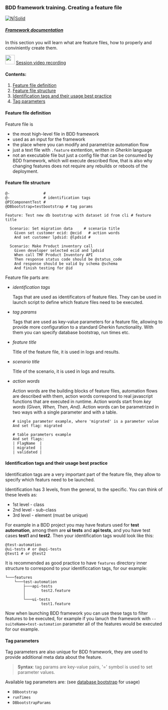 ### BDD framework training. Creating a feature file

[![N|Solid](https://images.ctfassets.net/fikanzmkdlqn/5NoHRB1q6lrNzSSpekhrG5/cf22f3d7d9e82aed5e79659800458b57/TELUS_TAGLINE_HORIZONTAL_EN.svg)](https://www.telus.com/en/)

##### [Framework documentation](https://github.com/telus/telus-bdd-docs)

In this section you will learn what are feature files, how to properly and conviniently create them.

<img src="https://cdn4.iconfinder.com/data/icons/48-bubbles/48/23.Videos-512.png" width="30px" margin-top="15px"/> [Session video recording]()

#### Contents:

1. [Feature file definition](#feature-file-definition)
2. [Feature file structure](#feature-file-structure)
3. [Identification tags and their usage best practice](#identification-tags-and-their-usage-best-practice)
4. [Tag parameters](#tag-parameters)

#### **Feature file definition**

Feature file is 
- the most high-level file in BDD framework
- used as an input for the framework
- the place where you can modify and parametrize automation flow
- just a text file with `.feature` exntention, written in *Gherkin* language
- not an executable file but just a config file that can be consumed by BDD framework, which will execute described flow, that is also why changing features does not require any rebuilds or reboots of the deployment.

#### **Feature file structure**

```gherkin
@-               #
@-               # identification tags
@PIComponentTest #
@DBbootstrap=testbootstrap # tag params

Feature: Test new db bootstrap with dataset id from cli # feature title

  Scenario: Set migration data     # scenario title
    Given set customer ecid: @ecid   # action words
    And set customer lpdsid: @lpdsid #

  Scenario: Make Product inventory call
    Given developer selected ecid and lpdsid
    When call TMF Product Inventory API
    Then response status code should be @status_code
    And response should be valid by schema @schema
    And finish testing for @id
```

Feature file parts are: 
- *identification tags* 

    Tags that are used as identificators of feature files. They can be used in launch script to define which feature files need to be executed.
- *tag params*  

    Tags that are used as key-value parameters for a feature file, allowing to provide more configuration to a standard Gherkin functionality. With them you can specify database bootstrap, run times etc.

- *feature title*
    
    Title of the feature file, it is used in logs and results.
- *scenario title*

    Title of the scenario, it is used in logs and results.
- *action words*

    Action words are the building blocks of feature files, automation flows are described with them, action words correspond to real javascript functions that are executed in runtime.
    Action words start from *key words (Given, When, Then, And)*.
    Action words can be parametrized in two ways with a single parameter and with a table.

    ```gherkin
    # single parameter example, where 'migrated' is a parameter value
    And set flag: migrated
    ```
    ```gherkin
    # table parameters example
    And set flags:
    | FlagName  |
    | migrated  |
    | validated |
    ```

#### **Identification tags and their usage best practice**

Identification tags are a very important part of the feature file, they allow to specify which featurs need to be launched.

Identification has 3 levels, from the general, to the specific. You can think of these levels as:
- 1st level - class 
- 2nd level - sub-class
- 3rd level - element (must be unique)

For example in a BDD project you may have featurs used for **test automation**, among them are **ui tests** and **api tests**, and you have test cases **test1** and **test2**. Then your identification tags would look like this:
```gherkin
@test-automation
@ui-tests # or @api-tests
@test1 # or @test2
```
It is recommended as good practice to have `features` directory inner structure to correspond to your identificcation tags, for our example:
```
└───features
    └───test-automation
        ├───api-tests
        │       test2.feature
        │
        └───ui-tests
                test1.feature
```

Now when launching BDD framework you can use these tags to filter features to be executed, for example if you lanuch the framework with `--suiteName=test-automation` parameter all of the features would be executed for our example. 

#### **Tag parameters**

Tag parameters are also unique for BDD framework, they are used to provide additional meta data about the feature.
> **Syntax**: tag params are key-value pairs, '=' symbol is used to set parameter values.

Available tag parameters are: (see [database bootstrap](/database-bootstrap.md) for usage)
- `DBbootstrap` 
- `runTimes`
- `DBbootstrapParams`